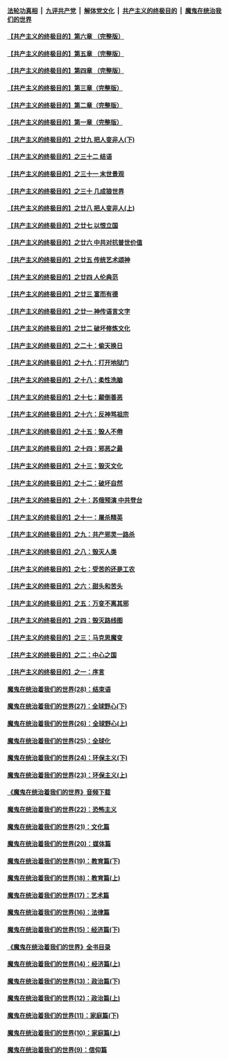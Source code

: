 

####  [法轮功真相](../../../../basic/blob/master/README.md?t=06050501) &nbsp;|&nbsp; [九评共产党](../../../../9ping.md/blob/master/README.md?t=06050501) &nbsp;|&nbsp; [解体党文化](../../../../jtdwh.md/blob/master/README.md?t=06050501)  &nbsp;|&nbsp; [共产主义的终极目的](../../../../gczydzjmd.md/blob/master/README.md?t=06050501) &nbsp;|&nbsp; [魔鬼在统治我们的世界](../../../../mgztzwmdsj.md/blob/master/README.md?t=06050501) 

#### [【共产主义的终极目的】第六章 （完整版）](../pages/nsc422/n11428913.md?t=06050501) 

#### [【共产主义的终极目的】第五章 （完整版）](../pages/nsc422/n11428912.md?t=06050501) 

#### [【共产主义的终极目的】第四章 （完整版）](../pages/nsc422/n11428907.md?t=06050501) 

#### [【共产主义的终极目的】第三章（完整版）](../pages/nsc422/n11428848.md?t=06050501) 

#### [【共产主义的终极目的】第二章（完整版）](../pages/nsc422/n11428831.md?t=06050501) 

#### [【共产主义的终极目的】第一章（完整版）](../pages/nsc422/n11417651.md?t=06050501) 

#### [【共产主义的终极目的】之廿九 把人变非人(下)](../pages/nsc422/n11344140.md?t=06050501) 

#### [【共产主义的终极目的】之三十二 结语](../pages/nsc422/n11360535.md?t=06050501) 

#### [【共产主义的终极目的】之三十一 末世景观](../pages/nsc422/n11351129.md?t=06050501) 

#### [【共产主义的终极目的】之三十 几成狼世界](../pages/nsc422/n11348280.md?t=06050501) 

#### [【共产主义的终极目的】之廿八 把人变非人(上)](../pages/nsc422/n11340492.md?t=06050501) 

#### [【共产主义的终极目的】之廿七 以恨立国](../pages/nsc422/n11336944.md?t=06050501) 

#### [【共产主义的终极目的】之廿六 中共对抗普世价值](../pages/nsc422/n11324785.md?t=06050501) 

#### [【共产主义的终极目的】之廿五 传统艺术颂神](../pages/nsc422/n11296396.md?t=06050501) 

#### [【共产主义的终极目的】之廿四 人伦典范](../pages/nsc422/n11296397.md?t=06050501) 

#### [【共产主义的终极目的】之廿三 富而有德](../pages/nsc422/n11283598.md?t=06050501) 

#### [【共产主义的终极目的】之廿一 神传语言文字](../pages/nsc422/n11263265.md?t=06050501) 

#### [【共产主义的终极目的】之廿二 破坏修炼文化](../pages/nsc422/n11245728.md?t=06050501) 

#### [【共产主义的终极目的】之二十：偷天换日](../pages/nsc422/n11238846.md?t=06050501) 

#### [【共产主义的终极目的】之十九：打开地狱门](../pages/nsc422/n11206376.md?t=06050501) 

#### [【共产主义的终极目的】之十八：柔性洗脑](../pages/nsc422/n11199994.md?t=06050501) 

#### [【共产主义的终极目的】之十七：颠倒善恶](../pages/nsc422/n11179782.md?t=06050501) 

#### [【共产主义的终极目的】之十六：反神骂祖宗](../pages/nsc422/n11166798.md?t=06050501) 

#### [【共产主义的终极目的】之十五：毁人不倦](../pages/nsc422/n11166792.md?t=06050501) 

#### [【共产主义的终极目的】之十四：邪恶之最](../pages/nsc422/n11150249.md?t=06050501) 

#### [【共产主义的终极目的】之十三：毁灭文化](../pages/nsc422/n11135227.md?t=06050501) 

#### [【共产主义的终极目的】之十二：破坏自然](../pages/nsc422/n11135214.md?t=06050501) 

#### [【共产主义的终极目的】之十：苏俄预演 中共登台](../pages/nsc422/n11118424.md?t=06050501) 

#### [【共产主义的终极目的】之十一：屠杀精英](../pages/nsc422/n11118442.md?t=06050501) 

#### [【共产主义的终极目的】之九：共产邪灵一路杀](../pages/nsc422/n11114139.md?t=06050501) 

#### [【共产主义的终极目的】之八：毁灭人类](../pages/nsc422/n11108503.md?t=06050501) 

#### [【共产主义的终极目的】之七：受苦的还是工农](../pages/nsc422/n11101809.md?t=06050501) 

#### [【共产主义的终极目的】之六：甜头和苦头](../pages/nsc422/n11096971.md?t=06050501) 

#### [【共产主义的终极目的】之五：万变不离其邪](../pages/nsc422/n11091285.md?t=06050501) 

#### [【共产主义的终极目的】之四：毁灭路线图](../pages/nsc422/n11086284.md?t=06050501) 

#### [【共产主义的终极目的】之三：马克思魔变](../pages/nsc422/n11061941.md?t=06050501) 

#### [【共产主义的终极目的】之二：中心之国](../pages/nsc422/n11047728.md?t=06050501) 

#### [【共产主义的终极目的】之一：序言](../pages/nsc422/n11086077.md?t=06050501) 

#### [魔鬼在统治着我们的世界(28)：结束语](../pages/nsc422/n10936246.md?t=06050501) 

#### [魔鬼在统治着我们的世界(27)：全球野心(下)](../pages/nsc422/n10928319.md?t=06050501) 

#### [魔鬼在统治着我们的世界(26)：全球野心(上)](../pages/nsc422/n10900318.md?t=06050501) 

#### [魔鬼在统治着我们的世界(25)：全球化](../pages/nsc422/n10788205.md?t=06050501) 

#### [魔鬼在统治着我们的世界(24)：环保主义(下)](../pages/nsc422/n10695307.md?t=06050501) 

#### [魔鬼在统治着我们的世界(23)：环保主义(上)](../pages/nsc422/n10688613.md?t=06050501) 

#### [《魔鬼在统治着我们的世界》音频下载](../pages/nsc422/n10635553.md?t=06050501) 

#### [魔鬼在统治着我们的世界(22)：恐怖主义](../pages/nsc422/n10614727.md?t=06050501) 

#### [魔鬼在统治着我们的世界(21)：文化篇](../pages/nsc422/n10597706.md?t=06050501) 

#### [魔鬼在统治着我们的世界(20)：媒体篇](../pages/nsc422/n10586579.md?t=06050501) 

#### [魔鬼在统治着我们的世界(19)：教育篇(下)](../pages/nsc422/n10564808.md?t=06050501) 

#### [魔鬼在统治着我们的世界(18)：教育篇(上)](../pages/nsc422/n10526970.md?t=06050501) 

#### [魔鬼在统治着我们的世界(17)：艺术篇](../pages/nsc422/n10499093.md?t=06050501) 

#### [魔鬼在统治着我们的世界(16)：法律篇](../pages/nsc422/n10485969.md?t=06050501) 

#### [魔鬼在统治着我们的世界(15)：经济篇(下)](../pages/nsc422/n10469975.md?t=06050501) 

#### [《魔鬼在统治着我们的世界》全书目录](../pages/nsc422/n10464261.md?t=06050501) 

#### [魔鬼在统治着我们的世界(14)：经济篇(上)](../pages/nsc422/n10457370.md?t=06050501) 

#### [魔鬼在统治着我们的世界(13)：政治篇(下)](../pages/nsc422/n10448270.md?t=06050501) 

#### [魔鬼在统治着我们的世界(12)：政治篇(上)](../pages/nsc422/n10444576.md?t=06050501) 

#### [魔鬼在统治着我们的世界(11)：家庭篇(下)](../pages/nsc422/n10440961.md?t=06050501) 

#### [魔鬼在统治着我们的世界(10)：家庭篇(上)](../pages/nsc422/n10435448.md?t=06050501) 

#### [魔鬼在统治着我们的世界(9)：信仰篇](../pages/nsc422/n10432159.md?t=06050501) 

